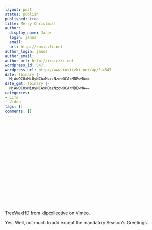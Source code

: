 ```yaml
---
layout: post
status: publish
published: true
title: Merry Christmas!
author:
  display_name: Janos
  login: janos
  email: 
  url: http://rusiczki.net
author_login: janos
author_email: 
author_url: http://rusiczki.net
wordpress_id: 547
wordpress_url: http://www.rusiczki.net/wp/?p=547
date: !binary |-
  MjAwOC0xMi0yNCAxMzozNzowOCArMDEwMA==
date_gmt: !binary |-
  MjAwOC0xMi0yNCAxMDozNzowOCArMDEwMA==
categories:
- Life
- Video
tags: []
comments: []
---
```

<p><object width="500" height="281"><param name="allowfullscreen" value="true" /><param name="allowscriptaccess" value="always" /><param name="movie" value="http://vimeo.com/moogaloop.swf?clip_id=2515299&amp;server=vimeo.com&amp;show_title=1&amp;show_byline=1&amp;show_portrait=0&amp;color=ffffff&amp;fullscreen=1" /><embed src="http://vimeo.com/moogaloop.swf?clip_id=2515299&amp;server=vimeo.com&amp;show_title=1&amp;show_byline=1&amp;show_portrait=0&amp;color=ffffff&amp;fullscreen=1" type="application/x-shockwave-flash" allowfullscreen="true" allowscriptaccess="always" width="500" height="281"></embed></object><br />
<a href="http://vimeo.com/2515299">TreeWaxHD</a> from <a href="http://vimeo.com/user1033252">klipcollective</a> on <a href="http://vimeo.com">Vimeo</a>.</p>
<p>Yes. Well, not much to add except the mandatory Season's Greetings.</p>
